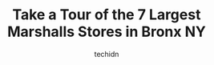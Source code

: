 ---
layout: ampstory
image: https://i0.wp.com/www.depkes.org/wp-content/uploads/2023/06/marshalls-0-in-bronx-ny-1685966078.jpeg?resize=640,853
author: techidn
featured: false
description: Discover the impressive array of Marshalls options in Bronx NY, where you can find 7 of the largest Marshalls establishments in the area. From renowned classics to hidden gems, Bronx NY offe
title: Take a Tour of the 7 Largest Marshalls Stores in Bronx NY
cover:
   title: Take a Tour of the 7 Largest Marshalls Stores in Bronx NY
   subtitle: Rickpate
   background: https://www.depkes.org/wp-content/uploads/2023/06/marshalls-0-in-bronx-ny-1685966078.jpeg

pages: 
 - layout: thirds
   top: <h1>#1 Marshalls</h1>
   bottom: "<p>They have a great selection. They also have some of the nicest and most helpful employees ever. They work hard keeping the store neat and updating the displays. Ive alwa</p>"
   background: https://www.depkes.org/wp-content/uploads/2023/06/marshalls-1-in-bronx-ny-1685966079.jpeg
   backgroundblur: true
 - layout: thirds
   top: <h1>#2 Marshalls</h1>
   bottom: "<p>1450 East Ave, Bronx, NY 10462, United States</p>"
   background: https://www.depkes.org/wp-content/uploads/2023/06/marshalls-2-in-bronx-ny-1685966079.jpeg
   cta:
      link: https://www.depkes.org/blog/take-a-tour-of-the-7-largest-marshalls-stores-in-bronx-ny/
      text: Take a Tour of the 7 Largest Marshalls Stores in Bronx NY
 - layout: thirds
   top: <h1>#3 Marshalls</h1>
   bottom: "<p>50 W 225th St, Bronx, NY 10463, United States</p>"
   background: https://www.depkes.org/wp-content/uploads/2023/06/marshalls-3-in-bronx-ny-1685966079.jpeg
   cta:
      link: https://www.depkes.org/blog/take-a-tour-of-the-7-largest-marshalls-stores-in-bronx-ny/
      text: Take a Tour of the 7 Largest Marshalls Stores in Bronx NY
 - layout: thirds
   top: <h1>#4 Marshalls</h1>
   bottom: "<p>845 White Plains Rd, Bronx, NY 10473, United States</p>"
   background: https://images.unsplash.com/photo-1510906594845-bc082582c8cc?ixlib=rb-4.0.3&ixid=MnwxMjA3fDB8MHxwaG90by1wYWdlfHx8fGVufDB8fHx8&auto=format&fit=crop&w=640&h=853&q=80
   cta:
      link: https://www.depkes.org/blog/take-a-tour-of-the-7-largest-marshalls-stores-in-bronx-ny/
      text: Take a Tour of the 7 Largest Marshalls Stores in Bronx NY
 - layout: thirds
   top: <h1>#5 Marshalls</h1>
   bottom: "<p>610 Exterior Street, Bronx, NY 10451, United States</p>"
   background: https://images.unsplash.com/photo-1564951434112-64d74cc2a2d7?ixlib=rb-4.0.3&ixid=MnwxMjA3fDB8MHxwaG90by1wYWdlfHx8fGVufDB8fHx8&auto=format&fit=crop&w=640&h=853&q=80
   cta:
      link: https://www.depkes.org/blog/take-a-tour-of-the-7-largest-marshalls-stores-in-bronx-ny/
      text: Take a Tour of the 7 Largest Marshalls Stores in Bronx NY
 - layout: thirds
   top: <h1>#6 Marshalls</h1>
   bottom: "<p>2952 Third Ave, Bronx, NY 10455, United States</p>"
   background: https://images.unsplash.com/photo-1522441815192-d9f04eb0615c?ixlib=rb-4.0.3&ixid=MnwxMjA3fDB8MHxwaG90by1wYWdlfHx8fGVufDB8fHx8&auto=format&fit=crop&w=640&h=853&q=80
   cta:
      link: https://www.depkes.org/blog/take-a-tour-of-the-7-largest-marshalls-stores-in-bronx-ny/
      text: Take a Tour of the 7 Largest Marshalls Stores in Bronx NY

 - layout: thirds
   middle: Continue reading...
   background: https://images.unsplash.com/photo-1527067829737-402993088e6b?ixlib=rb-4.0.3&ixid=MnwxMjA3fDB8MHxwaG90by1wYWdlfHx8fGVufDB8fHx8&auto=format&fit=crop&w=640&h=853&q=80
   cta:
      link: https://www.depkes.org/blog/take-a-tour-of-the-7-largest-marshalls-stores-in-bronx-ny/
      text: Take a Tour of the 7 Largest Marshalls Stores in Bronx NY
      
---